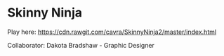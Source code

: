 # Skinny Ninja

Play here: https://cdn.rawgit.com/cavra/SkinnyNinja2/master/index.html

Collaborator: Dakota Bradshaw - Graphic Designer
